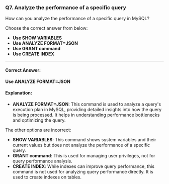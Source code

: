 ### Q7. Analyze the performance of a specific query

How can you analyze the performance of a specific query in MySQL?

Choose the correct answer from below:

- **Use SHOW VARIABLES**
- **Use ANALYZE FORMAT=JSON**
- **Use GRANT command**
- **Use CREATE INDEX**

---

#### Correct Answer:
**Use ANALYZE FORMAT=JSON**

#### Explanation:
- **ANALYZE FORMAT=JSON**: This command is used to analyze a query's execution plan in MySQL, providing detailed insights into how the query is being processed. It helps in understanding performance bottlenecks and optimizing the query.

The other options are incorrect:
- **SHOW VARIABLES**: This command shows system variables and their current values but does not analyze the performance of a specific query.
- **GRANT command**: This is used for managing user privileges, not for query performance analysis.
- **CREATE INDEX**: While indexes can improve query performance, this command is not used for analyzing query performance directly. It is used to create indexes on tables.
```

